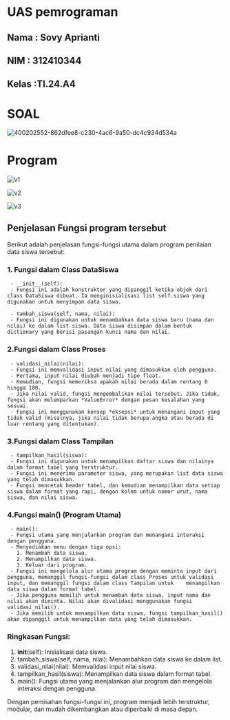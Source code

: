 # UAS pemrograman
## Nama : Sovy Aprianti
## NIM : 312410344
## Kelas :TI.24.A4

# SOAL
![400202552-862dfee8-c230-4ac6-9a50-dc4c934d534a](https://github.com/user-attachments/assets/10645445-a239-4014-89d4-fc72f940eb4e)

# Program
![v1](https://github.com/user-attachments/assets/18d156f2-f71e-4a03-9cac-deded8ae19ec)

![v2](https://github.com/user-attachments/assets/65b26acd-bd91-402d-87b3-c2fa0e8d9a89)

![v3](https://github.com/user-attachments/assets/59fc40e7-5fe9-436b-828a-e2cfeb117f5a)

## Penjelasan Fungsi program tersebut

Berikut adalah penjelasan fungsi-fungsi utama dalam program penilaian data siswa tersebut:

### 1. Fungsi dalam Class DataSiswa
     - __init__(self): 
     - Fungsi ini adalah konstruktor yang dipanggil ketika objek dari class DataSiswa dibuat. Ia menginisialisasi list self.siswa yang digunakan untuk menyimpan data siswa.
   
     - tambah_siswa(self, nama, nilai): 
     - Fungsi ini digunakan untuk menambahkan data siswa baru (nama dan nilai) ke dalam list siswa. Data siswa disimpan dalam bentuk dictionary yang berisi pasangan kunci nama dan nilai.

### 2.Fungsi dalam Class Proses
     - validasi_nilai(nilai):
     - Fungsi ini memvalidasi input nilai yang dimasukkan oleh pengguna. 
     - Pertama, input nilai diubah menjadi tipe float.
     - Kemudian, fungsi memeriksa apakah nilai berada dalam rentang 0 hingga 100. 
     - Jika nilai valid, fungsi mengembalikan nilai tersebut. Jika tidak, fungsi akan melemparkan *ValueError* dengan pesan kesalahan yang sesuai.
     - Fungsi ini menggunakan konsep *eksepsi* untuk menangani input yang tidak valid (misalnya, jika nilai tidak berupa angka atau berada di luar rentang yang ditentukan).

### 3.Fungsi dalam Class Tampilan
     - tampilkan_hasil(siswa):
     - Fungsi ini digunakan untuk menampilkan daftar siswa dan nilainya dalam format tabel yang terstruktur.
     - Fungsi ini menerima parameter siswa, yang merupakan list data siswa yang telah dimasukkan.
     - Fungsi mencetak header tabel, dan kemudian menampilkan data setiap siswa dalam format yang rapi, dengan kolom untuk nomor urut, nama siswa, dan nilai siswa.

### 4.Fungsi main() (Program Utama)
     - main():
     - Fungsi utama yang menjalankan program dan menangani interaksi dengan pengguna.
     - Menyediakan menu dengan tiga opsi: 
       1. Menambah data siswa.
       2. Menampilkan data siswa.
       3. Keluar dari program.
     - Fungsi ini mengelola alur utama program dengan meminta input dari pengguna, memanggil fungsi-fungsi dalam class Proses untuk validasi input, dan memanggil fungsi dalam class Tampilan untuk    menampilkan data siswa dalam format tabel.
     - Jika pengguna memilih untuk menambah data siswa, input nama dan nilai akan diminta. Nilai akan divalidasi menggunakan fungsi validasi_nilai().
     - Jika memilih untuk menampilkan data siswa, fungsi tampilkan_hasil() akan dipanggil untuk menampilkan data yang telah dimasukkan.
   
### Ringkasan Fungsi:
1. __init__(self): Inisialisasi data siswa.
2. tambah_siswa(self, nama, nilai): Menambahkan data siswa ke dalam list.
3. validasi_nilai(nilai): Memvalidasi input nilai siswa.
4. tampilkan_hasil(siswa): Menampilkan data siswa dalam format tabel.
5. main(): Fungsi utama yang menjalankan alur program dan mengelola interaksi dengan pengguna.

Dengan pemisahan fungsi-fungsi ini, program menjadi lebih terstruktur, modular, dan mudah dikembangkan atau diperbaiki di masa depan.







